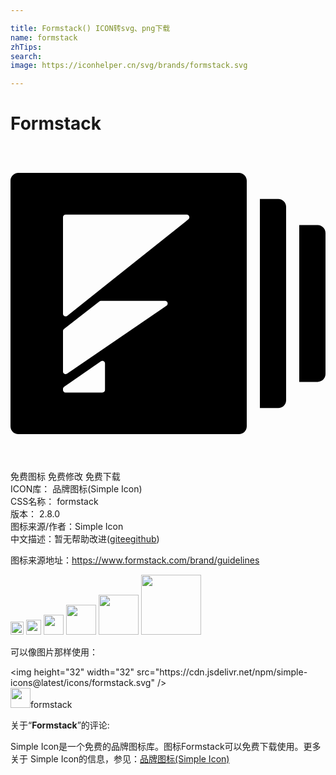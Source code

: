 ```yaml
---

title: Formstack() ICON转svg、png下载
name: formstack
zhTips: 
search: 
image: https://iconhelper.cn/svg/brands/formstack.svg

---
```


# Formstack  <small style="font-size: 60%;font-weight: 100"></small>

<div id="svg" class="svg-wrap">
<svg role="img" viewBox="0 0 24 24" xmlns="http://www.w3.org/2000/svg"><title>Formstack icon</title><path d="M19,4.035h1.4c0.331,0,0.6,0.269,0.6,0.6v14.73c0,0.331-0.269,0.6-0.6,0.6H19V4.035z M22,6.026h1.4 c0.331,0,0.6,0.269,0.6,0.6v10.747c0,0.331-0.269,0.6-0.6,0.6H22V6.026z M0.6,2.044h16.8c0.331,0,0.6,0.269,0.6,0.6v18.712 c0,0.331-0.269,0.6-0.6,0.6H0.6c-0.331,0-0.6-0.269-0.6-0.6V2.644C0,2.313,0.269,2.044,0.6,2.044z M4.2,5.23 c-0.11,0-0.2,0.09-0.2,0.2v7.35c0,0.045,0.015,0.089,0.044,0.125c0.069,0.086,0.195,0.101,0.281,0.032l9.228-7.35 c0.048-0.038,0.075-0.096,0.075-0.156c0-0.11-0.09-0.2-0.2-0.2L4.2,5.23z M4,17.185c0,0.04,0.012,0.08,0.035,0.113 c0.062,0.091,0.187,0.114,0.278,0.052l7.576-5.184c0.054-0.037,0.087-0.099,0.087-0.165c0-0.11-0.09-0.2-0.2-0.2H6.89 c-0.045,0-0.088,0.015-0.123,0.042l-2.69,2.102C4.028,13.983,4,14.041,4,14.103L4,17.185z M4.086,18.342 C4.032,18.379,4,18.441,4,18.506v0.087c0,0.106,0.086,0.192,0.192,0.192H7c0.11,0,0.2-0.09,0.2-0.2v-2.022 c0-0.041-0.012-0.081-0.036-0.114c-0.063-0.091-0.188-0.113-0.278-0.05L4.086,18.342z"/></svg>
</div>
<detail full-name='formstack'></detail>

<div class="detail-page">
<p>
<span><span class="badge-success badge">免费图标</span> <span class="badge-success badge">免费修改</span>  <span class="badge-success badge">免费下载</span> </span>
<br/>
<span>
ICON库：
<span class="badge-secondary badge">品牌图标(Simple Icon)</span> 
</span>
<br/>
<span>
CSS名称：
<span class="badge-secondary badge">formstack</span> 
</span>

<br/>
<span>
版本：
<span class="badge-secondary badge">2.8.0</span> 
</span>
<br/>
<span>图标来源/作者：<span class="badge-light badge">Simple Icon</span></span> 
<br/>
<span class="zh-detail">中文描述：暂无<span class="help-link"><span>帮助改进</span>(<a href="https://gitee.com/liuwave/icon-helper/edit/master/json/brands/formstack.json" target="_blank" rel="noopener noreferrer">gitee</a><a href="https://github.com/liuwave/icon-helper/edit/master/json/brands/formstack.json" target="_blank" rel="noopener noreferrer">github</a></span>)</span><br/>
</p>
</div><div class="description description alert alert-light"><p>图标来源地址：<a href="https://www.formstack.com/brand/guidelines" target="_blank" rel="noopener noreferrer">https://www.formstack.com/brand/guidelines</a></p></div>
<div class="alert alert-dark">
<img height="21" width="21" src="https://cdn.jsdelivr.net/npm/simple-icons@latest/icons/formstack.svg" />
<img height="24" width="24" src="https://cdn.jsdelivr.net/npm/simple-icons@latest/icons/formstack.svg" />
<img height="32" width="32" src="https://cdn.jsdelivr.net/npm/simple-icons@latest/icons/formstack.svg" />
<img height="48" width="48" src="https://cdn.jsdelivr.net/npm/simple-icons@latest/icons/formstack.svg" />
<img height="64" width="64" src="https://cdn.jsdelivr.net/npm/simple-icons@latest/icons/formstack.svg" />
<img height="96" width="96" src="https://cdn.jsdelivr.net/npm/simple-icons@latest/icons/formstack.svg" />

</div>
<div>
  <p>可以像图片那样使用：    
  </p>
  <div class="alert alert-primary" style="font-size: 14px">
    &lt;img height="32" width="32" src="https://cdn.jsdelivr.net/npm/simple-icons@latest/icons/formstack.svg" /&gt;
    <copy-btn content='<img height="32" width="32" src="https://cdn.jsdelivr.net/npm/simple-icons@latest/icons/formstack.svg" />'></copy-btn>
  </div>
  <div class="alert alert-secondary">
    <img height="32" width="32" src="https://cdn.jsdelivr.net/npm/simple-icons@latest/icons/formstack.svg" />formstack
    <copy-btn content="formstack" btn-title="复制图标名称"></copy-btn>
  </div>
</div>
<div class="icon-detail__container">
<p>关于“<b>Formstack</b>”的评论:</p>
</div>
<Vssue title="关于“Formstack”的评论" />
<div><p>Simple Icon是一个免费的品牌图标库。图标Formstack可以免费下载使用。更多关于  Simple Icon的信息，参见：<a target="_blank" href="https://iconhelper.cn/brands.html">品牌图标(Simple Icon)</a>
</p></div>
